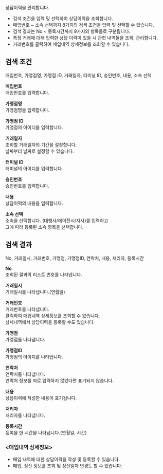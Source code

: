 상담이력을 관리합니다.

- 검색 조건을 입력 및 선택하여 상담이력을 조회합니다.
- 매입번호 ~ 소속 선택까지 8가지의 검색 조건을 입력 및 선택할 수 있습니다.
- 검색 결과는 No ~ 등록시간까지 9가지의 항목들로 구분됩니다.
- 특정 거래에 대해 입력한 상담 이력이 있을 시 관련 내역들을 조회, 관리합니다.
- 거래번호를 클릭하여 매입내역 상세정보를 조회할 수 있습니다.

## 검색 조건
매입번호, 가맹점명, 가맹점 ID, 거래일자, 터미널 ID, 승인번호, 내용, 소속 선택

**매입번호**
<br>매입번호를 입력합니다.

**가맹점명**
<br>가맹점명을 입력합니다.

**가맹점 ID**
<br>가맹점의 아이디를 입력합니다.

**거래일자**
<br>조회할 거래일자의 기간을 설정합니다.
<br>날짜부터 날짜로 설정할 수 있습니다.

**터미널 ID**
<br>터미널의 아이디를 입력합니다.

**승인번호**
<br>승인번호를 입력합니다.

**내용**
<br>상담이력의 내용을 입력합니다.

**소속 선택**
<br>소속을 선택합니다. (대행사/에이전시/지사)를 입력하고
<br>그에 따라 등록된 소속 항목을 선택합니다.


## 검색 결과
No, 거래일시, 거래번호, 가맹점, 가맹점ID, 연락처, 내용, 처리자, 등록시간

**No**
<br>조회된 결과의 리스트 번호를 나타냅니다.

**거래일시**
<br>거래일시를 나타냅니다.(연월일)

**거래번호**
<br>거래번호를 나타냅니다.
<br>클릭하여 매입내역 상세정보를 조회할 수 있습니다.
<br>상세내역에서 상담이력을 등록할 수도 있습니다.

**가맹점**
<br>가맹점을 나타냅니다.

**가맹점ID**
<br>가맹점의 아이디를 나타냅니다.

**연락처**
<br>연락처를 나타냅니다.
<br>연락처 정보를 따로 입력하지 않았다면 표기되지 않습니다.

**내용**
<br>상담이력에 작성한 내용이 표기됩니다.

**처리자**
<br>처리자를 나타냅니다.

**등록시간**
<br>등록을 한 시간을 나타냅니다.(연월일, 시간)


### <매입내역 상세정보>
- 매입 내역에 대한 상담이력을 작성 및 등록할 수 있습니다.
- 매입, 정산 정보를 조회 및 정산일자 변경도 할 수 있습니다.


